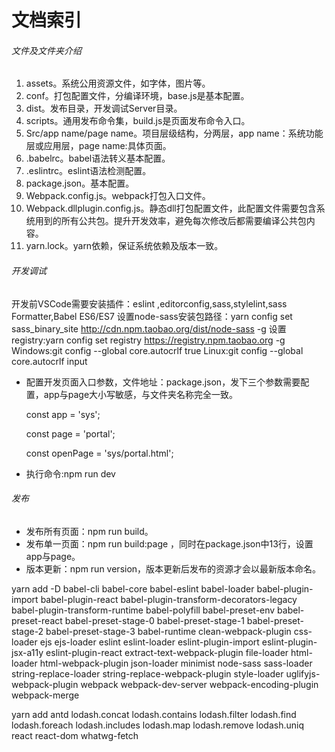 # 文档索引

###### 文件及文件夹介绍

1. assets。系统公用资源文件，如字体，图片等。
2. conf。打包配置文件，分编译环境，base.js是基本配置。
3. dist。发布目录，开发调试Server目录。
4. scripts。通用发布命令集，build.js是页面发布命令入口。
5. Src/app name/page name。项目层级结构，分两层，app name：系统功能层或应用层，page name:具体页面。
6. .babelrc。babel语法转义基本配置。
7. .eslintrc。eslint语法检测配置。
8. package.json。基本配置。
9. Webpack.config.js。webpack打包入口文件。
10. Webpack.dllplugin.config.js。静态dll打包配置文件，此配置文件需要包含系统用到的所有公共包。提升开发效率，避免每次修改后都需要编译公共包内容。
11. yarn.lock。yarn依赖，保证系统依赖及版本一致。

###### 开发调试
开发前VSCode需要安装插件：eslint ,editorconfig,sass,stylelint,sass Formatter,Babel ES6/ES7
设置node-sass安装包路径：yarn config set sass_binary_site http://cdn.npm.taobao.org/dist/node-sass -g
设置registry:yarn config set registry https://registry.npm.taobao.org -g
 Windows:git config --global core.autocrlf true
 Linux:git config --global core.autocrlf input

- 配置开发页面入口参数，文件地址：package.json，发下三个参数需要配置，app与page大小写敏感，与文件夹名称完全一致。

  const app = 'sys';

  const page = 'portal';

  const openPage = 'sys/portal.html';

- 执行命令:npm run dev

###### 发布

- 发布所有页面：npm run build。
- 发布单一页面：npm run build:page ，同时在package.json中13行，设置app与page。
- 版本更新：npm run version，版本更新后发布的资源才会以最新版本命名。





yarn add -D  babel-cli babel-core babel-eslint babel-loader babel-plugin-import babel-plugin-react babel-plugin-transform-decorators-legacy babel-plugin-transform-runtime babel-polyfill babel-preset-env babel-preset-react babel-preset-stage-0 babel-preset-stage-1 babel-preset-stage-2 babel-preset-stage-3 babel-runtime  clean-webpack-plugin css-loader ejs  ejs-loader eslint eslint-loader eslint-plugin-import eslint-plugin-jsx-a11y  eslint-plugin-react  extract-text-webpack-plugin file-loader html-loader html-webpack-plugin json-loader minimist node-sass sass-loader string-replace-loader string-replace-webpack-plugin style-loader uglifyjs-webpack-plugin webpack webpack-dev-server webpack-encoding-plugin webpack-merge



yarn add antd lodash.concat lodash.contains lodash.filter lodash.find lodash.foreach lodash.includes  lodash.map lodash.remove lodash.uniq react react-dom whatwg-fetch
